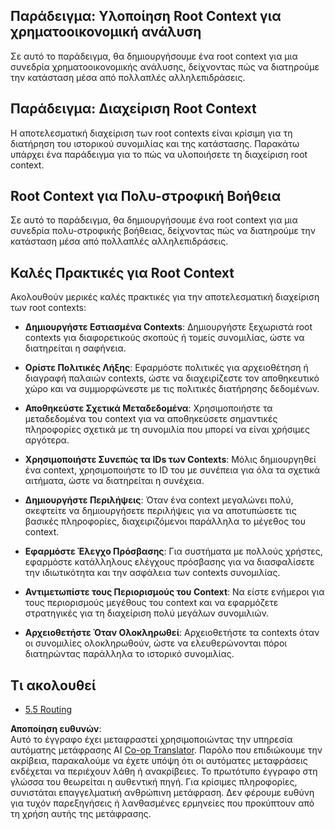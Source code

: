 <!--
CO_OP_TRANSLATOR_METADATA:
{
  "original_hash": "8311f46a35cf608c9780f39b62c9dc3f",
  "translation_date": "2025-07-14T02:03:02+00:00",
  "source_file": "05-AdvancedTopics/mcp-root-contexts/README.md",
  "language_code": "el"
}
-->
## Παράδειγμα: Υλοποίηση Root Context για χρηματοοικονομική ανάλυση

Σε αυτό το παράδειγμα, θα δημιουργήσουμε ένα root context για μια συνεδρία χρηματοοικονομικής ανάλυσης, δείχνοντας πώς να διατηρούμε την κατάσταση μέσα από πολλαπλές αλληλεπιδράσεις.

## Παράδειγμα: Διαχείριση Root Context

Η αποτελεσματική διαχείριση των root contexts είναι κρίσιμη για τη διατήρηση του ιστορικού συνομιλίας και της κατάστασης. Παρακάτω υπάρχει ένα παράδειγμα για το πώς να υλοποιήσετε τη διαχείριση root context.

## Root Context για Πολυ-στροφική Βοήθεια

Σε αυτό το παράδειγμα, θα δημιουργήσουμε ένα root context για μια συνεδρία πολυ-στροφικής βοήθειας, δείχνοντας πώς να διατηρούμε την κατάσταση μέσα από πολλαπλές αλληλεπιδράσεις.

## Καλές Πρακτικές για Root Context

Ακολουθούν μερικές καλές πρακτικές για την αποτελεσματική διαχείριση των root contexts:

- **Δημιουργήστε Εστιασμένα Contexts**: Δημιουργήστε ξεχωριστά root contexts για διαφορετικούς σκοπούς ή τομείς συνομιλίας, ώστε να διατηρείται η σαφήνεια.

- **Ορίστε Πολιτικές Λήξης**: Εφαρμόστε πολιτικές για αρχειοθέτηση ή διαγραφή παλαιών contexts, ώστε να διαχειρίζεστε τον αποθηκευτικό χώρο και να συμμορφώνεστε με τις πολιτικές διατήρησης δεδομένων.

- **Αποθηκεύστε Σχετικά Μεταδεδομένα**: Χρησιμοποιήστε τα μεταδεδομένα του context για να αποθηκεύσετε σημαντικές πληροφορίες σχετικά με τη συνομιλία που μπορεί να είναι χρήσιμες αργότερα.

- **Χρησιμοποιήστε Συνεπώς τα IDs των Contexts**: Μόλις δημιουργηθεί ένα context, χρησιμοποιήστε το ID του με συνέπεια για όλα τα σχετικά αιτήματα, ώστε να διατηρείται η συνέχεια.

- **Δημιουργήστε Περιλήψεις**: Όταν ένα context μεγαλώνει πολύ, σκεφτείτε να δημιουργήσετε περιλήψεις για να αποτυπώσετε τις βασικές πληροφορίες, διαχειριζόμενοι παράλληλα το μέγεθος του context.

- **Εφαρμόστε Έλεγχο Πρόσβασης**: Για συστήματα με πολλούς χρήστες, εφαρμόστε κατάλληλους ελέγχους πρόσβασης για να διασφαλίσετε την ιδιωτικότητα και την ασφάλεια των contexts συνομιλίας.

- **Αντιμετωπίστε τους Περιορισμούς του Context**: Να είστε ενήμεροι για τους περιορισμούς μεγέθους του context και να εφαρμόζετε στρατηγικές για τη διαχείριση πολύ μεγάλων συνομιλιών.

- **Αρχειοθετήστε Όταν Ολοκληρωθεί**: Αρχειοθετήστε τα contexts όταν οι συνομιλίες ολοκληρωθούν, ώστε να ελευθερώνονται πόροι διατηρώντας παράλληλα το ιστορικό συνομιλίας.

## Τι ακολουθεί

- [5.5 Routing](../mcp-routing/README.md)

**Αποποίηση ευθυνών**:  
Αυτό το έγγραφο έχει μεταφραστεί χρησιμοποιώντας την υπηρεσία αυτόματης μετάφρασης AI [Co-op Translator](https://github.com/Azure/co-op-translator). Παρόλο που επιδιώκουμε την ακρίβεια, παρακαλούμε να έχετε υπόψη ότι οι αυτόματες μεταφράσεις ενδέχεται να περιέχουν λάθη ή ανακρίβειες. Το πρωτότυπο έγγραφο στη γλώσσα του θεωρείται η αυθεντική πηγή. Για κρίσιμες πληροφορίες, συνιστάται επαγγελματική ανθρώπινη μετάφραση. Δεν φέρουμε ευθύνη για τυχόν παρεξηγήσεις ή λανθασμένες ερμηνείες που προκύπτουν από τη χρήση αυτής της μετάφρασης.